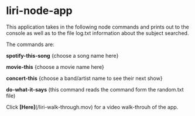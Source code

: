 # liri-node-app

This application takes in the following node commands and prints out to the console as well as to the file log.txt information about the subject searched.

The commands are:

**spotify-this-song** {choose a song name here}

**movie-this** {choose a movie name here} 

**concert-this** {choose a band/artist name to see their next show} 

**do-what-it-says** (this command reads the command form the random.txt file)

Click **[Here]**(/liri-walk-through.mov) for a video walk-throuh of the app. 



